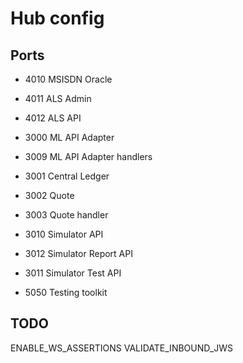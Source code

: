 # Hub config

## Ports

- 4010 MSISDN Oracle

- 4011 ALS Admin
- 4012 ALS API

- 3000 ML API Adapter
- 3009 ML API Adapter handlers
- 3001 Central Ledger

- 3002 Quote
- 3003 Quote handler

- 3010 Simulator API
- 3012 Simulator Report API
- 3011 Simulator Test API

- 5050 Testing toolkit

## TODO

ENABLE_WS_ASSERTIONS
VALIDATE_INBOUND_JWS
